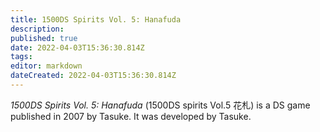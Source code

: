 ```yaml
---
title: 1500DS Spirits Vol. 5: Hanafuda
description: 
published: true
date: 2022-04-03T15:36:30.814Z
tags: 
editor: markdown
dateCreated: 2022-04-03T15:36:30.814Z
---
```


_1500DS Spirits Vol. 5: Hanafuda_ (<span lang='ja'>1500DS spirits Vol.5 花札</span>) is a DS game published in 2007 by Tasuke.
It was developed by Tasuke.